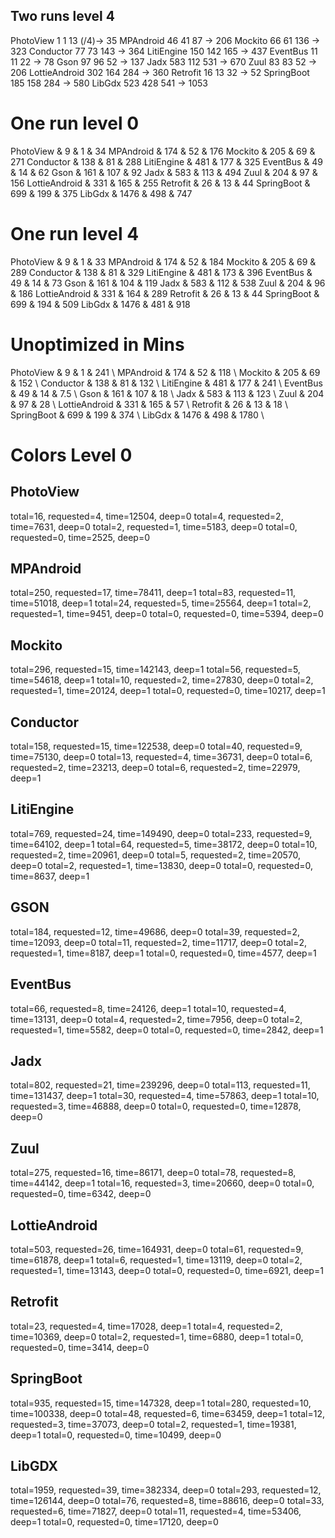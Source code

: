 ## Two runs level 4
PhotoView 1 1 13 (/4)-> 35
MPAndroid 46 41 87 -> 206
Mockito 66 61 136 -> 323
Conductor 77 73 143 -> 364
LitiEngine 150 142 165 -> 437
EventBus 11 11 22 -> 78
Gson 97 96 52 -> 137
Jadx 583 112 531 -> 670
Zuul 83 83 52 -> 206
LottieAndroid 302 164 284 -> 360
Retrofit 16 13 32 -> 52
SpringBoot 185 158 284 -> 580
LibGdx 523 428 541 -> 1053

# One run level 0
PhotoView & 9 & 1 & 34
MPAndroid & 174 & 52 & 176
Mockito & 205 & 69 & 271
Conductor & 138 & 81 & 288
LitiEngine & 481 & 177 & 325
EventBus & 49 & 14 & 62
Gson & 161 & 107 & 92
Jadx & 583 & 113 & 494
Zuul & 204 & 97 & 156
LottieAndroid & 331 & 165 & 255
Retrofit & 26 & 13 & 44
SpringBoot & 699 & 199 & 375
LibGdx & 1476 & 498 & 747

# One run level 4
PhotoView & 9 & 1 & 33
MPAndroid & 174 & 52 & 184
Mockito & 205 & 69 & 289
Conductor & 138 & 81 & 329
LitiEngine & 481 & 173 & 396
EventBus & 49 & 14 & 73
Gson & 161 & 104 & 119
Jadx & 583 & 112 & 538
Zuul & 204 & 96 & 186
LottieAndroid & 331 & 164 & 289
Retrofit & 26 & 13 & 44
SpringBoot & 699 & 194 & 509
LibGdx & 1476 & 481 & 918

# Unoptimized in Mins
PhotoView & 9 & 1 & 241 \\
MPAndroid & 174 & 52 & 118 \\
Mockito & 205 & 69 & 152 \\
Conductor & 138 & 81 & 132 \\
LitiEngine & 481 & 177 & 241 \\
EventBus & 49 & 14 & 7.5 \\
Gson & 161 & 107 & 18 \\
Jadx & 583 & 113 & 123 \\
Zuul & 204 & 97 & 28 \\
LottieAndroid & 331 & 165 & 57 \\
Retrofit & 26 & 13 & 18 \\
SpringBoot & 699 & 199 & 374 \\
LibGdx & 1476 & 498 & 1780 \\

# Colors Level 0
## PhotoView
total=16, requested=4, time=12504, deep=0
total=4, requested=2, time=7631, deep=0
total=2, requested=1, time=5183, deep=0
total=0, requested=0, time=2525, deep=0

## MPAndroid
total=250, requested=17, time=78411, deep=1
total=83, requested=11, time=51018, deep=1
total=24, requested=5, time=25564, deep=1
total=2, requested=1, time=9451, deep=0
total=0, requested=0, time=5394, deep=0

## Mockito
total=296, requested=15, time=142143, deep=1
total=56, requested=5, time=54618, deep=1
total=10, requested=2, time=27830, deep=0
total=2, requested=1, time=20124, deep=1
total=0, requested=0, time=10217, deep=1

## Conductor
total=158, requested=15, time=122538, deep=0
total=40, requested=9, time=75130, deep=0
total=13, requested=4, time=36731, deep=0
total=6, requested=2, time=23213, deep=0
total=6, requested=2, time=22979, deep=1

## LitiEngine
total=769, requested=24, time=149490, deep=0
total=233, requested=9, time=64102, deep=1
total=64, requested=5, time=38172, deep=0
total=10, requested=2, time=20961, deep=0
total=5, requested=2, time=20570, deep=0
total=2, requested=1, time=13830, deep=0
total=0, requested=0, time=8637, deep=1

## GSON
total=184, requested=12, time=49686, deep=0
total=39, requested=2, time=12093, deep=0
total=11, requested=2, time=11717, deep=0
total=2, requested=1, time=8187, deep=1
total=0, requested=0, time=4577, deep=1

## EventBus
total=66, requested=8, time=24126, deep=1
total=10, requested=4, time=13131, deep=0
total=4, requested=2, time=7956, deep=0
total=2, requested=1, time=5582, deep=0
total=0, requested=0, time=2842, deep=1

## Jadx
total=802, requested=21, time=239296, deep=0
total=113, requested=11, time=131437, deep=1
total=30, requested=4, time=57863, deep=1
total=10, requested=3, time=46888, deep=0
total=0, requested=0, time=12878, deep=0

## Zuul
total=275, requested=16, time=86171, deep=0
total=78, requested=8, time=44142, deep=1
total=16, requested=3, time=20660, deep=0
total=0, requested=0, time=6342, deep=0

## LottieAndroid
total=503, requested=26, time=164931, deep=0
total=61, requested=9, time=61878, deep=1
total=6, requested=1, time=13119, deep=0
total=2, requested=1, time=13143, deep=0
total=0, requested=0, time=6921, deep=1

## Retrofit
total=23, requested=4, time=17028, deep=1
total=4, requested=2, time=10369, deep=0
total=2, requested=1, time=6880, deep=1
total=0, requested=0, time=3414, deep=0

## SpringBoot
total=935, requested=15, time=147328, deep=1
total=280, requested=10, time=100338, deep=0
total=48, requested=6, time=63459, deep=1
total=12, requested=3, time=37073, deep=0
total=2, requested=1, time=19381, deep=1
total=0, requested=0, time=10499, deep=0

## LibGDX
total=1959, requested=39, time=382334, deep=0
total=293, requested=12, time=126144, deep=0
total=76, requested=8, time=88616, deep=0
total=33, requested=6, time=71827, deep=0
total=11, requested=4, time=53406, deep=1
total=0, requested=0, time=17120, deep=0